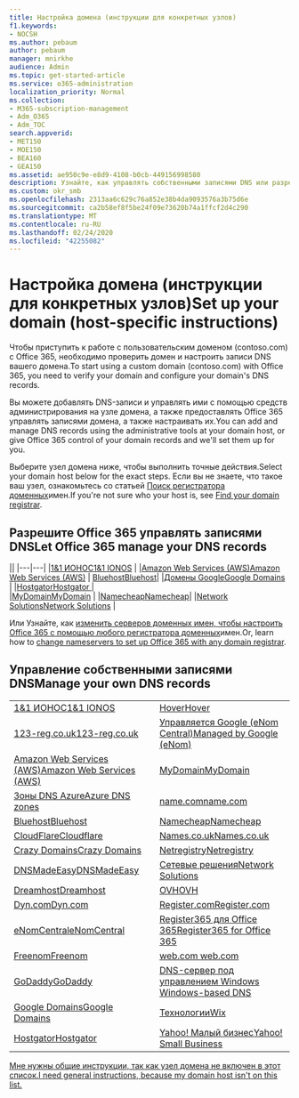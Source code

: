 ```yaml
---
title: Настройка домена (инструкции для конкретных узлов)
f1.keywords:
- NOCSH
ms.author: pebaum
author: pebaum
manager: mnirkhe
audience: Admin
ms.topic: get-started-article
ms.service: o365-administration
localization_priority: Normal
ms.collection:
- M365-subscription-management
- Adm_O365
- Adm_TOC
search.appverid:
- MET150
- MOE150
- BEA160
- GEA150
ms.assetid: ae950c9e-e8d9-4108-b0cb-449156998580
description: Узнайте, как управлять собственными записями DNS или разрешать Office 365 управлять своими записями DNS.
ms.custom: okr_smb
ms.openlocfilehash: 2313aa6c629c76a852e38b4da9093576a3b75d6e
ms.sourcegitcommit: ca2b58ef8f5be24f09e73620b74a1ffcf2d4c290
ms.translationtype: MT
ms.contentlocale: ru-RU
ms.lasthandoff: 02/24/2020
ms.locfileid: "42255082"
---
```

# <a name="set-up-your-domain-host-specific-instructions"></a><span data-ttu-id="90aa3-103">Настройка домена (инструкции для конкретных узлов)</span><span class="sxs-lookup"><span data-stu-id="90aa3-103">Set up your domain (host-specific instructions)</span></span>

<span data-ttu-id="90aa3-104">Чтобы приступить к работе с пользовательским доменом (contoso.com) с Office 365, необходимо проверить домен и настроить записи DNS вашего домена.</span><span class="sxs-lookup"><span data-stu-id="90aa3-104">To start using a custom domain (contoso.com) with Office 365, you need to verify your domain and configure your domain's DNS records.</span></span> 
  
<span data-ttu-id="90aa3-105">Вы можете добавлять DNS-записи и управлять ими с помощью средств администрирования на узле домена, а также предоставлять Office 365 управлять записями домена, а также настраивать их.</span><span class="sxs-lookup"><span data-stu-id="90aa3-105">You can add and manage DNS records using the administrative tools at your domain host, or give Office 365 control of your domain records and we'll set them up for you.</span></span>
  
<span data-ttu-id="90aa3-106">Выберите узел домена ниже, чтобы выполнить точные действия.</span><span class="sxs-lookup"><span data-stu-id="90aa3-106">Select your domain host below for the exact steps.</span></span> <span data-ttu-id="90aa3-107">Если вы не знаете, что такое ваш узел, ознакомьтесь со статьей [Поиск регистратора доменных](find-your-domain-registrar.md)имен.</span><span class="sxs-lookup"><span data-stu-id="90aa3-107">If you're not sure who your host is, see [Find your domain registrar](find-your-domain-registrar.md).</span></span>
  

## <a name="let-office-365-manage-your-dns-records"></a><span data-ttu-id="90aa3-108">Разрешите Office 365 управлять записями DNS</span><span class="sxs-lookup"><span data-stu-id="90aa3-108">Let Office 365 manage your DNS records</span></span>

||
|---|---|
|[<span data-ttu-id="90aa3-109">1&1 ИОНОС</span><span class="sxs-lookup"><span data-stu-id="90aa3-109">1&1 IONOS</span></span>](../dns/change-nameservers-at-1-1-internet.md) |
|[<span data-ttu-id="90aa3-110">Amazon Web Services (AWS)</span><span class="sxs-lookup"><span data-stu-id="90aa3-110">Amazon Web Services (AWS)</span></span>](../dns/change-nameservers-at-aws.md) |
 [<span data-ttu-id="90aa3-111">Bluehost</span><span class="sxs-lookup"><span data-stu-id="90aa3-111">Bluehost</span></span>](../dns/change-nameservers-at-bluehost.md)|
|[<span data-ttu-id="90aa3-112">Домены Google</span><span class="sxs-lookup"><span data-stu-id="90aa3-112">Google   Domains</span></span>](../dns/change-nameservers-at-google-domains.md) |
|[<span data-ttu-id="90aa3-113">Hostgator</span><span class="sxs-lookup"><span data-stu-id="90aa3-113">Hostgator   </span></span>](../dns/change-nameservers-at-hostgator.md)  |  
|[<span data-ttu-id="90aa3-114">MyDomain</span><span class="sxs-lookup"><span data-stu-id="90aa3-114">MyDomain</span></span>](../dns/change-nameservers-at-mydomain.md) | 
|[<span data-ttu-id="90aa3-115">Namecheap</span><span class="sxs-lookup"><span data-stu-id="90aa3-115">Namecheap</span></span>](../dns/change-nameservers-at-namecheap.md)|
|[<span data-ttu-id="90aa3-116">Network Solutions</span><span class="sxs-lookup"><span data-stu-id="90aa3-116">Network Solutions</span></span>](../dns/change-nameservers-at-network-solutions.md) |  

<span data-ttu-id="90aa3-117">Или Узнайте, как [изменить серверов доменных имен, чтобы настроить Office 365 с помощью любого регистратора доменных](change-nameservers-at-any-domain-registrar.md)имен.</span><span class="sxs-lookup"><span data-stu-id="90aa3-117">Or, learn how to [change nameservers to set up Office 365 with any domain registrar](change-nameservers-at-any-domain-registrar.md).</span></span>

## <a name="manage-your-own-dns-records"></a><span data-ttu-id="90aa3-118">Управление собственными записями DNS</span><span class="sxs-lookup"><span data-stu-id="90aa3-118">Manage your own DNS records</span></span>

|                           |                          |
|---------------------------|--------------------------|
| [<span data-ttu-id="90aa3-119">1&1 ИОНОС</span><span class="sxs-lookup"><span data-stu-id="90aa3-119">1&1 IONOS</span></span>](../dns/create-dns-records-at-1-1-internet.md) | [<span data-ttu-id="90aa3-120">Hover</span><span class="sxs-lookup"><span data-stu-id="90aa3-120">Hover</span></span>](../dns/create-dns-records-at-hover.md) |
| [<span data-ttu-id="90aa3-121">123-reg.co.uk</span><span class="sxs-lookup"><span data-stu-id="90aa3-121">123-reg.co.uk</span></span>](../dns/create-dns-records-at-123-reg-co-uk.md) | [<span data-ttu-id="90aa3-122">Управляется Google (eNom Central)</span><span class="sxs-lookup"><span data-stu-id="90aa3-122">Managed   by Google (eNom)</span></span>](../dns/create-dns-records-for-domain-managed-by-google-enom.md)|
| [<span data-ttu-id="90aa3-123">Amazon Web Services (AWS)</span><span class="sxs-lookup"><span data-stu-id="90aa3-123">Amazon Web Services (AWS)</span></span>](../dns/create-dns-records-at-aws.md) | [<span data-ttu-id="90aa3-124">MyDomain</span><span class="sxs-lookup"><span data-stu-id="90aa3-124">MyDomain</span></span>](../dns/create-dns-records-at-mydomain.md) |
| [<span data-ttu-id="90aa3-125">Зоны DNS Azure</span><span class="sxs-lookup"><span data-stu-id="90aa3-125">Azure DNS zones</span></span>](../dns/create-dns-records-for-azure-dns-zones.md) | [<span data-ttu-id="90aa3-126">name.com</span><span class="sxs-lookup"><span data-stu-id="90aa3-126">name.com</span></span>](../dns/create-dns-records-at-name-com.md) |
| [<span data-ttu-id="90aa3-127">Bluehost</span><span class="sxs-lookup"><span data-stu-id="90aa3-127">Bluehost</span></span>](../dns/create-dns-records-at-bluehost.md) | [<span data-ttu-id="90aa3-128">Namecheap</span><span class="sxs-lookup"><span data-stu-id="90aa3-128">Namecheap</span></span>](../dns/create-dns-records-at-namecheap.md)|
| [<span data-ttu-id="90aa3-129">CloudFlare</span><span class="sxs-lookup"><span data-stu-id="90aa3-129">Cloudflare</span></span>](../dns/create-dns-records-at-cloudflare.md)| [<span data-ttu-id="90aa3-130">Names.co.uk</span><span class="sxs-lookup"><span data-stu-id="90aa3-130">Names.co.uk</span></span>](../dns/create-dns-records-at-names-co-uk.md) |
|  [<span data-ttu-id="90aa3-131">Crazy Domains</span><span class="sxs-lookup"><span data-stu-id="90aa3-131">Crazy Domains</span></span>](../dns/create-dns-records-at-crazy-domains.md)| [<span data-ttu-id="90aa3-132">Netregistry</span><span class="sxs-lookup"><span data-stu-id="90aa3-132">Netregistry</span></span>](../dns/create-dns-records-at-netregistry.md) |
|[<span data-ttu-id="90aa3-133">DNSMadeEasy</span><span class="sxs-lookup"><span data-stu-id="90aa3-133">DNSMadeEasy</span></span>](../dns/create-dns-records-at-dnsmadeeasy.md) | [<span data-ttu-id="90aa3-134">Сетевые решения</span><span class="sxs-lookup"><span data-stu-id="90aa3-134">Network   Solutions</span></span>](../dns/create-dns-records-at-network-solutions.md) |
|[<span data-ttu-id="90aa3-135">Dreamhost</span><span class="sxs-lookup"><span data-stu-id="90aa3-135">Dreamhost</span></span>](../dns/create-dns-records-at-dreamhost.md)  | [<span data-ttu-id="90aa3-136">OVH</span><span class="sxs-lookup"><span data-stu-id="90aa3-136">OVH</span></span>](../dns/create-dns-records-at-ovh.md) |
|  [<span data-ttu-id="90aa3-137">Dyn.com</span><span class="sxs-lookup"><span data-stu-id="90aa3-137">Dyn.com</span></span>](../dns/create-dns-records-at-dyn-com.md) | [<span data-ttu-id="90aa3-138">Register.com</span><span class="sxs-lookup"><span data-stu-id="90aa3-138">Register.com</span></span>](../dns/create-dns-records-at-register-com.md) |
| [<span data-ttu-id="90aa3-139">eNomCentral</span><span class="sxs-lookup"><span data-stu-id="90aa3-139">eNomCentral</span></span>](../dns/create-dns-records-at-enomcentral.md)| [<span data-ttu-id="90aa3-140">Register365 для Office 365</span><span class="sxs-lookup"><span data-stu-id="90aa3-140">Register365 for Office 365</span></span>](../dns/create-dns-records-at-register365.md)  |
| [<span data-ttu-id="90aa3-141">Freenom</span><span class="sxs-lookup"><span data-stu-id="90aa3-141">Freenom</span></span>](../dns/create-dns-records-at-freenom.md) | [<span data-ttu-id="90aa3-142">web.com</span><span class="sxs-lookup"><span data-stu-id="90aa3-142"> web.com </span></span>](../dns/create-dns-records-at-web-com.md)|
|[<span data-ttu-id="90aa3-143">GoDaddy</span><span class="sxs-lookup"><span data-stu-id="90aa3-143">GoDaddy</span></span>](../dns/create-dns-records-at-godaddy.md)|[<span data-ttu-id="90aa3-144">DNS-сервер под управлением Windows</span><span class="sxs-lookup"><span data-stu-id="90aa3-144"> Windows-based DNS</span></span>](../dns/create-dns-records-using-windows-based-dns.md)   |
| [<span data-ttu-id="90aa3-145">Google Domains</span><span class="sxs-lookup"><span data-stu-id="90aa3-145">Google Domains</span></span>](../dns/create-dns-records-at-google-domains.md) |[<span data-ttu-id="90aa3-146">Технологии</span><span class="sxs-lookup"><span data-stu-id="90aa3-146">Wix</span></span>](../dns/create-dns-records-at-wix.md) |
|[<span data-ttu-id="90aa3-147">Hostgator</span><span class="sxs-lookup"><span data-stu-id="90aa3-147">Hostgator</span></span>](../dns/create-dns-records-at-hostgator.md)  | [<span data-ttu-id="90aa3-148">Yahoo!   Малый бизнес</span><span class="sxs-lookup"><span data-stu-id="90aa3-148">Yahoo!   Small Business</span></span>](../dns/create-dns-records-at-yahoo-small-business.md)  |

[<span data-ttu-id="90aa3-149">Мне нужны общие инструкции, так как узел домена не включен в этот список.</span><span class="sxs-lookup"><span data-stu-id="90aa3-149">I need general instructions, because my domain host isn't on this list. </span></span>](create-dns-records-at-any-dns-hosting-provider.md)
   